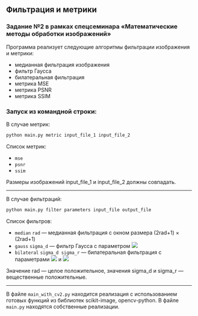 ## Фильтрация и метрики
### Задание №2 в рамках спецсеминара «Математические методы обработки изображений»

Программа реализует следующие алгоритмы фильтрации изображения и метрики:
* медианная фильтрация изображения
* фильтр Гаусса
* билатеральная фильтрация
* метрика MSE
* метрика PSNR
* метрика SSIM

### Запуск из командной строки:
В случае метрик:

``` bash
python main.py metric input_file_1 input_file_2
```
Список метрик:
* `mse`
* `psnr`
* `ssim`

Размеры изображений input_file_1 и input_file_2 должны совпадать.

---

В случае фильтраций:
``` bash
python main.py filter parameters input_file output_file
```
Список фильтров:
* `median` `rad` — медианная фильтрация с окном размера (2rad+1) × (2rad+1)
* `gauss` `sigma_d` — фильтр Гаусса с параметром <img src="https://render.githubusercontent.com/render/math?math=\sigma_d">
* `bilateral` `sigma_d sigma_r` — билатеральная фильтрация с параметрами <img src="https://render.githubusercontent.com/render/math?math=\sigma_d"> и <img src="https://render.githubusercontent.com/render/math?math=\sigma_r">

Значение rad — целое положительное, значения sigma_d и sigma_r — вещественные положительные.

---

В файле `main_with_cv2.py` находится реализация с использованием готовых функций из библиотек scikit-image, opencv-python. В файле `main.py` находятся собственные реализации.